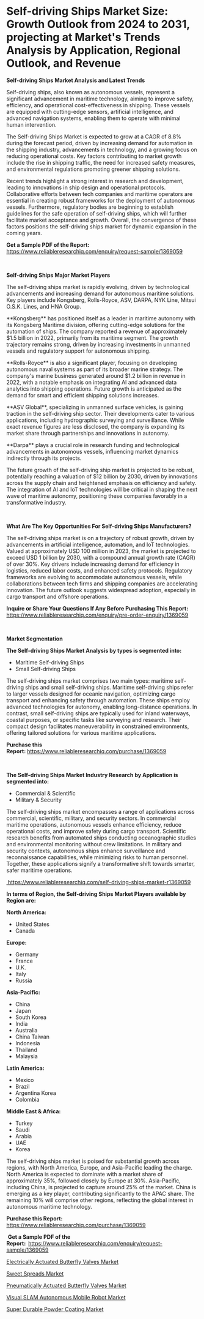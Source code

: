 <p><h1>Self-driving Ships Market Size: Growth Outlook from 2024 to 2031, projecting at Market's Trends Analysis by Application, Regional Outlook, and Revenue</h1></p><p><strong>Self-driving Ships Market Analysis and Latest Trends</strong></p>
<p><p>Self-driving ships, also known as autonomous vessels, represent a significant advancement in maritime technology, aiming to improve safety, efficiency, and operational cost-effectiveness in shipping. These vessels are equipped with cutting-edge sensors, artificial intelligence, and advanced navigation systems, enabling them to operate with minimal human intervention.</p><p>The Self-driving Ships Market is expected to grow at a CAGR of 8.8% during the forecast period, driven by increasing demand for automation in the shipping industry, advancements in technology, and a growing focus on reducing operational costs. Key factors contributing to market growth include the rise in shipping traffic, the need for increased safety measures, and environmental regulations promoting greener shipping solutions.</p><p>Recent trends highlight a strong interest in research and development, leading to innovations in ship design and operational protocols. Collaborative efforts between tech companies and maritime operators are essential in creating robust frameworks for the deployment of autonomous vessels. Furthermore, regulatory bodies are beginning to establish guidelines for the safe operation of self-driving ships, which will further facilitate market acceptance and growth. Overall, the convergence of these factors positions the self-driving ships market for dynamic expansion in the coming years.</p></p>
<p><strong>Get a Sample PDF of the Report:&nbsp;</strong> <a href="https://www.reliableresearchiq.com/enquiry/request-sample/1369059?utm_campaign=101&utm_medium=2&utm_source=Github&utm_content=ia&utm_term=06122024&utm_id=self-driving-ships">https://www.reliableresearchiq.com/enquiry/request-sample/1369059</a></p>
<p>&nbsp;</p>
<p><strong>Self-driving Ships Major Market Players</strong></p>
<p><p>The self-driving ships market is rapidly evolving, driven by technological advancements and increasing demand for autonomous maritime solutions. Key players include Kongsberg, Rolls-Royce, ASV, DARPA, NYK Line, Mitsui O.S.K. Lines, and HNA Group.</p><p>**Kongsberg** has positioned itself as a leader in maritime autonomy with its Kongsberg Maritime division, offering cutting-edge solutions for the automation of ships. The company reported a revenue of approximately $1.5 billion in 2022, primarily from its maritime segment. The growth trajectory remains strong, driven by increasing investments in unmanned vessels and regulatory support for autonomous shipping.</p><p>**Rolls-Royce** is also a significant player, focusing on developing autonomous naval systems as part of its broader marine strategy. The company's marine business generated around $1.2 billion in revenue in 2022, with a notable emphasis on integrating AI and advanced data analytics into shipping operations. Future growth is anticipated as the demand for smart and efficient shipping solutions increases.</p><p>**ASV Global**, specializing in unmanned surface vehicles, is gaining traction in the self-driving ship sector. Their developments cater to various applications, including hydrographic surveying and surveillance. While exact revenue figures are less disclosed, the company is expanding its market share through partnerships and innovations in autonomy.</p><p>**Darpa** plays a crucial role in research funding and technological advancements in autonomous vessels, influencing market dynamics indirectly through its projects. </p><p>The future growth of the self-driving ship market is projected to be robust, potentially reaching a valuation of $12 billion by 2030, driven by innovations across the supply chain and heightened emphasis on efficiency and safety. The integration of AI and IoT technologies will be critical in shaping the next wave of maritime autonomy, positioning these companies favorably in a transformative industry.</p></p>
<p>&nbsp;</p>
<p><strong>What Are The Key Opportunities For Self-driving Ships Manufacturers?</strong></p>
<p><p>The self-driving ships market is on a trajectory of robust growth, driven by advancements in artificial intelligence, automation, and IoT technologies. Valued at approximately USD 100 million in 2023, the market is projected to exceed USD 1 billion by 2030, with a compound annual growth rate (CAGR) of over 30%. Key drivers include increasing demand for efficiency in logistics, reduced labor costs, and enhanced safety protocols. Regulatory frameworks are evolving to accommodate autonomous vessels, while collaborations between tech firms and shipping companies are accelerating innovation. The future outlook suggests widespread adoption, especially in cargo transport and offshore operations.</p></p>
<p><strong>Inquire or Share Your Questions If Any Before Purchasing This Report:</strong> <a href="https://www.reliableresearchiq.com/enquiry/pre-order-enquiry/1369059?utm_campaign=101&utm_medium=2&utm_source=Github&utm_content=ia&utm_term=06122024&utm_id=self-driving-ships">https://www.reliableresearchiq.com/enquiry/pre-order-enquiry/1369059</a></p>
<p>&nbsp;</p>
<p><strong>Market Segmentation</strong></p>
<p><strong>The Self-driving Ships Market Analysis by types is segmented into:</strong></p>
<p><ul><li>Maritime Self-driving Ships</li><li>Small Self-driving Ships</li></ul></p>
<p><p>The self-driving ships market comprises two main types: maritime self-driving ships and small self-driving ships. Maritime self-driving ships refer to larger vessels designed for oceanic navigation, optimizing cargo transport and enhancing safety through automation. These ships employ advanced technologies for autonomy, enabling long-distance operations. In contrast, small self-driving ships are typically used for inland waterways, coastal purposes, or specific tasks like surveying and research. Their compact design facilitates maneuverability in constrained environments, offering tailored solutions for various maritime applications.</p></p>
<p><strong>Purchase this Report:&nbsp;</strong><a href="https://www.reliableresearchiq.com/purchase/1369059?utm_campaign=101&utm_medium=2&utm_source=Github&utm_content=ia&utm_term=06122024&utm_id=self-driving-ships">https://www.reliableresearchiq.com/purchase/1369059</a></p>
<p>&nbsp;</p>
<p><strong>The Self-driving Ships Market Industry Research by Application is segmented into:</strong></p>
<p><ul><li>Commercial & Scientific</li><li>Military & Security</li></ul></p>
<p><p>The self-driving ships market encompasses a range of applications across commercial, scientific, military, and security sectors. In commercial maritime operations, autonomous vessels enhance efficiency, reduce operational costs, and improve safety during cargo transport. Scientific research benefits from automated ships conducting oceanographic studies and environmental monitoring without crew limitations. In military and security contexts, autonomous ships enhance surveillance and reconnaissance capabilities, while minimizing risks to human personnel. Together, these applications signify a transformative shift towards smarter, safer maritime operations.</p></p>
<p><a href="https://www.reliableresearchiq.com/self-driving-ships-market-r1369059?utm_campaign=101&utm_medium=2&utm_source=Github&utm_content=ia&utm_term=06122024&utm_id=self-driving-ships">&nbsp;https://www.reliableresearchiq.com/self-driving-ships-market-r1369059</a></p>
<p><strong>In terms of Region, the Self-driving Ships Market Players available by Region are:</strong></p>
<p>
    <p> <strong> North America: </strong>
        <ul>
            <li>United States</li>
            <li>Canada</li>
        </ul>
        </p> 
    <p> <strong> Europe: </strong>
        <ul>
            <li>Germany</li>
            <li>France</li>
            <li>U.K.</li>
            <li>Italy</li>
            <li>Russia</li>
        </ul>
        </p> 
    <p> <strong> Asia-Pacific: </strong>
        <ul>
            <li>China</li>
            <li>Japan</li>
            <li>South Korea</li>
            <li>India</li>
            <li>Australia</li>
            <li>China Taiwan</li>
            <li>Indonesia</li>
            <li>Thailand</li>
            <li>Malaysia</li>
        </ul>
        </p> 
    <p> <strong> Latin America: </strong>
        <ul>
            <li>Mexico</li>
            <li>Brazil</li>
            <li>Argentina Korea</li>
            <li>Colombia</li>
        </ul>
        </p> 
    <p> <strong> Middle East & Africa: </strong>
        <ul>
            <li>Turkey</li>
            <li>Saudi</li>
            <li>Arabia</li>
            <li>UAE</li>
            <li>Korea</li>
        </ul>
    </p>
    </p>
<p><p>The self-driving ships market is poised for substantial growth across regions, with North America, Europe, and Asia-Pacific leading the charge. North America is expected to dominate with a market share of approximately 35%, followed closely by Europe at 30%. Asia-Pacific, including China, is projected to capture around 25% of the market. China is emerging as a key player, contributing significantly to the APAC share. The remaining 10% will comprise other regions, reflecting the global interest in autonomous maritime technology.</p></p>
<p><strong>Purchase this Report: </strong><a href="https://www.reliableresearchiq.com/purchase/1369059?utm_campaign=101&utm_medium=2&utm_source=Github&utm_content=ia&utm_term=06122024&utm_id=self-driving-ships">https://www.reliableresearchiq.com/purchase/1369059</a></p>
<p>&nbsp;<strong>Get a Sample PDF of the Report:&nbsp;&nbsp;</strong><a href="https://www.reliableresearchiq.com/enquiry/request-sample/1369059?utm_campaign=101&utm_medium=2&utm_source=Github&utm_content=ia&utm_term=06122024&utm_id=self-driving-ships">https://www.reliableresearchiq.com/enquiry/request-sample/1369059</a></p>
<p><strong></strong></p>
<p><p><a href="https://www.linkedin.com/pulse/synopsis-global-electrically-actuated-butterfly-valves-market-harqc?utm_campaign=101&utm_medium=2&utm_source=Github&utm_content=ia&utm_term=06122024&utm_id=self-driving-ships">Electrically Actuated Butterfly Valves Market</a></p><p><a href="https://www.linkedin.com/pulse/astudy-onthe-global-sweet-spreads-market-includinginformation-xhgxe?utm_campaign=101&utm_medium=2&utm_source=Github&utm_content=ia&utm_term=06122024&utm_id=self-driving-ships">Sweet Spreads Market</a></p><p><a href="https://www.linkedin.com/pulse/pneumatically-actuated-butterfly-valves-market-size-growing-bh72c?utm_campaign=101&utm_medium=2&utm_source=Github&utm_content=ia&utm_term=06122024&utm_id=self-driving-ships">Pneumatically Actuated Butterfly Valves Market</a></p><p><a href="https://issuu.com/reportprime-2/docs/visual-slam-autonomous-mobile-robot-market-size-20?utm_campaign=101&utm_medium=2&utm_source=Github&utm_content=ia&utm_term=06122024&utm_id=self-driving-ships">Visual SLAM Autonomous Mobile Robot Market</a></p><p><a href="https://issuu.com/reportprime-2/docs/super-durable-powder-coating-market-size-2030.pptx?utm_campaign=101&utm_medium=2&utm_source=Github&utm_content=ia&utm_term=06122024&utm_id=self-driving-ships">Super Durable Powder Coating Market</a></p></p>